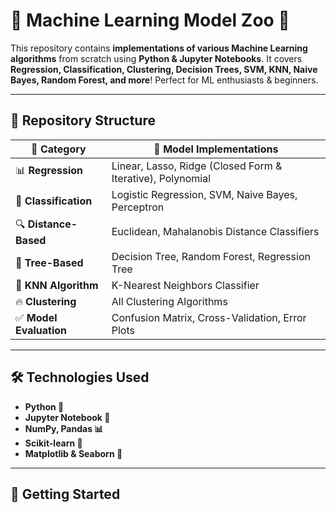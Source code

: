 # 🚀 Machine Learning Model Zoo 🤖  

This repository contains **implementations of various Machine Learning algorithms** from scratch using **Python & Jupyter Notebooks**. It covers **Regression, Classification, Clustering, Decision Trees, SVM, KNN, Naive Bayes, Random Forest, and more**! Perfect for ML enthusiasts & beginners.  

---

## 📂 Repository Structure  

| 📁 Category          | 📜 Model Implementations |
|----------------------|------------------------|
| 📊 **Regression**    | Linear, Lasso, Ridge (Closed Form & Iterative), Polynomial |
| 🎯 **Classification** | Logistic Regression, SVM, Naive Bayes, Perceptron |
| 🔍 **Distance-Based** | Euclidean, Mahalanobis Distance Classifiers |
| 🌲 **Tree-Based**     | Decision Tree, Random Forest, Regression Tree |
| 🔢 **KNN Algorithm**  | K-Nearest Neighbors Classifier |
| 🔥 **Clustering**     | All Clustering Algorithms |
| ✅ **Model Evaluation** | Confusion Matrix, Cross-Validation, Error Plots |

---

## 🛠 Technologies Used  
- **Python 🐍**  
- **Jupyter Notebook 📓**  
- **NumPy, Pandas 📊**  
- **Scikit-learn 🤖**  
- **Matplotlib & Seaborn 🎨**  

---

## 🚀 Getting Started 
